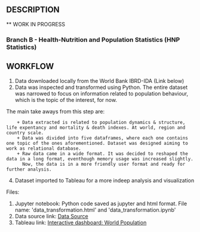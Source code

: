 ## DESCRIPTION

** WORK IN PROGRESS

### Branch B - Health-Nutrition and Population Statistics (HNP Statistics)


## WORKFLOW

1. Data downloaded locally from the World Bank IBRD-IDA (Link below) 
2. Data was inspected and transformed using Python. The entire dataset was narrowed to focus on information related to population behaviour, which is the topic of the interest, for now.

The main take aways from this step are:

        + Data extracted is related to population dynamics & structure, life expentancy and mortality & death indexes. At world, region and country scale.
        + Data was divided into five dataframes, where each one contains one topic of the ones aforementioned. Dataset was designed aiming to work as relational database.
        + Raw data came in a wide format. It was decided to reshaped the data in a long format, eventhough memory usage was increased slightly. 
          Now, the data is in a more friendly user format and ready for further analysis.
          
4.   Dataset imported to Tableau for a more indeep analysis and visualization

Files:

1. Jupyter notebook: Python code saved as jupyter and html format. File name: 'data_transformation.html' and 'data_transformation.ipynb'
2. Data source link: [Data Source](https://datacatalog.worldbank.org/search/dataset/0037652/Health-Nutrition-and-Population-Statistics)
3. Tableau link: [Interactive dashboard: World Population](https://public.tableau.com/views/HNPstats/Populationoverview?:language=en-US&:display_count=n&:origin=viz_share_link)
